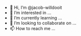 - 👋 Hi, I’m @jacob-willdooit
- 👀 I’m interested in ...
- 🌱 I’m currently learning ...
- 💞️ I’m looking to collaborate on ...
- 📫 How to reach me ...

<!---
jacob-willdooit/jacob-willdooit is a ✨ special ✨ repository because its `README.md` (this file) appears on your GitHub profile.
You can click the Preview link to take a look at your changes.
--->
